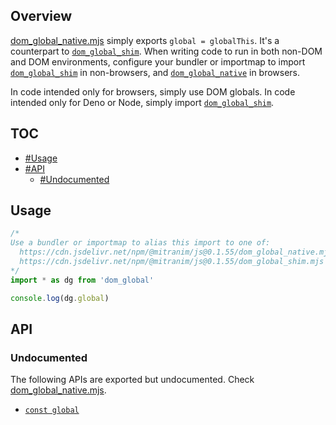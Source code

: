 ## Overview

[dom_global_native.mjs](../dom_global_native.mjs) simply exports `global = globalThis`. It's a counterpart to [`dom_global_shim`](dom_global_shim_readme.md). When writing code to run in both non-DOM and DOM environments, configure your bundler or importmap to import [`dom_global_shim`](dom_global_shim_readme.md) in non-browsers, and [`dom_global_native`](dom_global_native_readme.md) in browsers.

In code intended only for browsers, simply use DOM globals. In code intended only for Deno or Node, simply import [`dom_global_shim`](dom_global_shim_readme.md).

## TOC

* [#Usage](#usage)
* [#API](#api)
  * [#Undocumented](#undocumented)

## Usage

```js
/*
Use a bundler or importmap to alias this import to one of:
  https://cdn.jsdelivr.net/npm/@mitranim/js@0.1.55/dom_global_native.mjs
  https://cdn.jsdelivr.net/npm/@mitranim/js@0.1.55/dom_global_shim.mjs
*/
import * as dg from 'dom_global'

console.log(dg.global)
```

## API

### Undocumented

The following APIs are exported but undocumented. Check [dom_global_native.mjs](../dom_global_native.mjs).

  * [`const global`](../dom_global_native.mjs#L6)
